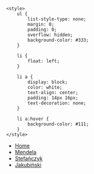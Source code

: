 <!DOCTYPE html>
<html lang="en">

<head>
    <meta charset="UTF-8">
    <meta name="viewport" content="width=device-width, initial-scale=1.0">
    <title>Igor Kaliciński</title>

    <style>
        ul {
            list-style-type: none;
            margin: 0;
            padding: 0;
            overflow: hidden;
            background-color: #333;
        }

        li {
            float: left;
        }

        li a {
            display: block;
            color: white;
            text-align: center;
            padding: 14px 16px;
            text-decoration: none;
        }

        li a:hover {
            background-color: #111;
        }
    </style>
</head>

<body>
    <ul>
        <li><a class="active" href="https://hoxton314.github.io/ZSL/">Home</a></li>
        <li><a href="#news">Mendela</a></li>
        <li><a href="https://hoxton314.github.io/ZSL/Stefa%C5%84czyk/home.html">Stefańczyk</a></li>
        <li><a href="#about">Jakubiński</a></li>
    </ul>
</body>

</html>